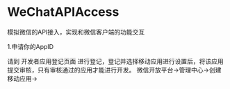 # WeChatAPIAccess
模拟微信的API接入，实现和微信客户端的功能交互

1.申请你的AppID

请到 开发者应用登记页面 进行登记，登记并选择移动应用进行设置后，将该应用提交审核，只有审核通过的应用才能进行开发。
微信开放平台->管理中心->创建移动应用->
